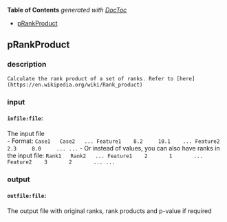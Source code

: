<!-- START doctoc generated TOC please keep comment here to allow auto update -->
<!-- DON'T EDIT THIS SECTION, INSTEAD RE-RUN doctoc TO UPDATE -->
**Table of Contents**  *generated with [DocToc](https://github.com/thlorenz/doctoc)*

- [pRankProduct](#prankproduct)

<!-- END doctoc generated TOC please keep comment here to allow auto update -->


## pRankProduct

### description
	Calculate the rank product of a set of ranks. Refer to [here](https://en.wikipedia.org/wiki/Rank_product)

### input
#### `infile:file`:
 The input file  
	- Format:
	```
				Case1	Case2	...
	Feature1	8.2  	10.1 	...
	Feature2	2.3  	8.0  	...
	...
	```
	- Or instead of values, you can also have ranks in the input file:
	```
				Rank1	Rank2	...
	Feature1	2    	1    	...
	Feature2	3    	2    	...
	...
	```

### output
#### `outfile:file`:
 The output file with original ranks, rank products and p-value if required  
